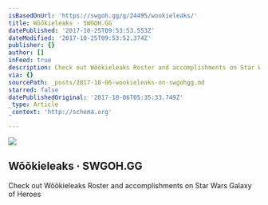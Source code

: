 ```yaml
---
isBasedOnUrl: 'https://swgoh.gg/g/24495/wookieleaks/'
title: Wōōkieleaks · SWGOH.GG
datePublished: '2017-10-25T09:53:53.553Z'
dateModified: '2017-10-25T09:53:52.374Z'
publisher: {}
author: []
inFeed: true
description: Check out Wōōkieleaks Roster and accomplishments on Star Wars Galaxy of Heroes
via: {}
sourcePath: _posts/2017-10-06-wookieleaks-on-swgohgg.md
starred: false
datePublishedOriginal: '2017-10-06T05:35:33.749Z'
_type: Article
_context: 'http://schema.org'

---
```

<article style=""><img src="https://s3-us-west-2.amazonaws.com/the-grid-img/p/96ad4169d33b6315625b9ce351b328e68b6fb5ea.png" /><h1>Wōōkieleaks · SWGOH.GG</h1><p>Check out Wōōkieleaks Roster and accomplishments on Star Wars Galaxy of Heroes</p></article>